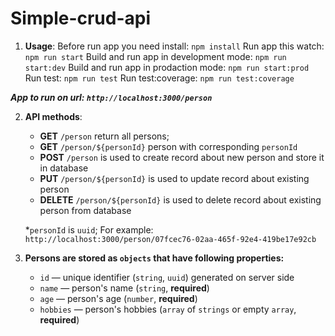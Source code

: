 # Simple-crud-api


1. **Usage**:
  Before run app you need install: `npm install`
  Run app this watch: `npm run start`
  Build and run app in development mode: `npm run start:dev`
  Build and run app in prodaction mode: `npm run start:prod`
  Run test: `npm run test`
  Run test:coverage: `npm run test:coverage`

***App to run on url: `http://localhost:3000/person`***

2. **API methods**:
    * **GET** `/person` return all persons;
    * **GET** `/person/${personId}` person with corresponding `personId`
    * **POST** `/person` is used to create record about new person and store it in database
    * **PUT** `/person/${personId}` is used to update record about existing person
    * **DELETE** `/person/${personId}` is used to delete record about existing person from database

   *`personId` is `uuid`;
   For example: `http://localhost:3000/person/07fcec76-02aa-465f-92e4-419be17e92cb`

3. **Persons are stored as `objects` that have following properties:**
    * `id` — unique identifier (`string`, `uuid`) generated on server side
    * `name` — person's name (`string`, **required**)
    * `age` — person's age (`number`, **required**)
    * `hobbies` — person's hobbies (`array` of `strings` or empty `array`, **required**)